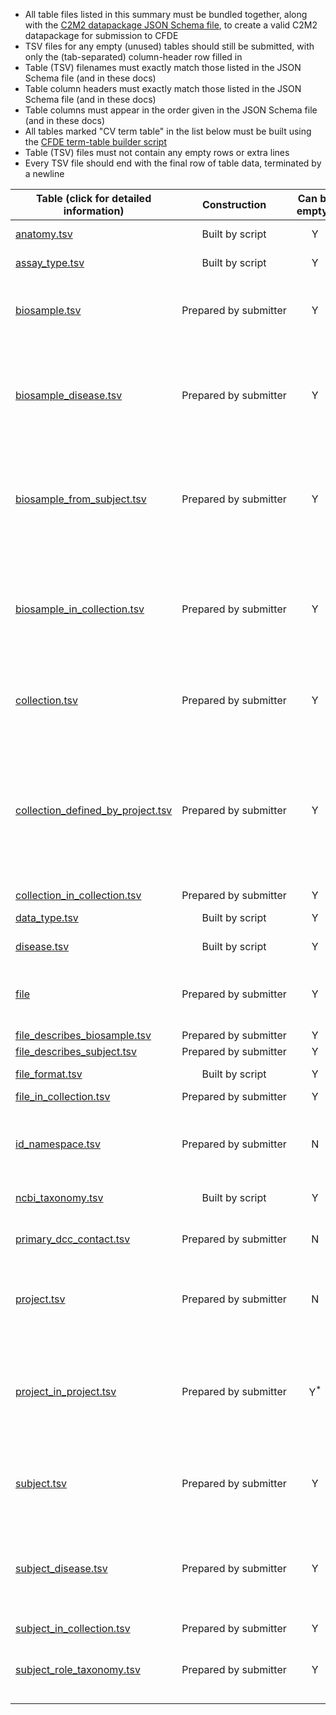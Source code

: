 - All table files listed in this summary must be bundled together, along with the [C2M2 datapackage JSON Schema file](https://osf.io/vzgx9/), to create a valid C2M2 datapackage for submission to CFDE
- TSV files for any empty (unused) tables should still be submitted, with only the (tab-separated) column-header row filled in
- Table (TSV) filenames must exactly match those listed in the JSON Schema file (and in these docs)
- Table column headers must exactly match those listed in the JSON Schema file (and in these docs)
- Table columns must appear in the order given in the JSON Schema file (and in these docs)
- All tables marked "CV term table" in the list below must be built using the [CFDE term-table builder script](https://osf.io/bq6k9/)
- Table (TSV) files must not contain any empty rows or extra lines
- Every TSV file should end with the final row of table data, terminated by a newline

Table (click for detailed information)|Construction|Can be empty?|Notes
-----------|:-----------:|:-------------:|-------------
[anatomy.tsv](./TableInfo:-anatomy.tsv)|Built by script|Y|CV term table
[assay_type.tsv](./TableInfo:-assay_type.tsv)|Built by script|Y|CV term table
[biosample.tsv](./TableInfo:-biosample.tsv)|Prepared&nbsp;by&nbsp;submitter|Y|This table will have one row for each biosample
[biosample_disease.tsv](./TableInfo:-biosample_disease.tsv)|Prepared by submitter|Y|This table will have one row for each disease associated with each biosample
[biosample_from_subject.tsv](./TableInfo:-biosample_from_subject.tsv)|Prepared by submitter|Y|This table will have one row for each attribution of a biosample to a subject
[biosample_in_collection.tsv](./TableInfo:-biosample_in_collection.tsv)|Prepared by submitter|Y|This table will have one row for each assignmet of a biosample to a collection
[collection.tsv](./TableInfo:-collection.tsv)|Prepared by submitter|Y|This table will have one row for each collection
[collection_defined_by_project.tsv](./TableInfo:-collection_defined_by_project.tsv)|Prepared by submitter|Y|This table will have one row for each collection that was generated directly by a project listed in the [project.tsv](./TableInfo:-project.tsv) table
[collection_in_collection.tsv](./TableInfo:-collection_in_collection.tsv)|Prepared by submitter|Y|
[data_type.tsv](./TableInfo:-data_type.tsv)|Built by script|Y|CV term table
[disease.tsv](./TableInfo:-disease.tsv)|Built by script|Y|CV term table
[file](./TableInfo:-file.tsv)|Prepared by submitter|Y|This table will have as many rows as you have files
[file_describes_biosample.tsv](./TableInfo:-file_describes_biosample.tsv)|Prepared by submitter|Y|
[file_describes_subject.tsv](./TableInfo:-file_describes_subject.tsv)|Prepared by submitter|Y|
[file_format.tsv](./TableInfo:-file_format.tsv)|Built by script|Y|CV term table
[file_in_collection.tsv](./TableInfo:-file_in_collection.tsv)|Prepared by submitter|Y|
[id_namespace.tsv](./TableInfo:-id_namespace.tsv)|Prepared by submitter|N|This table will have as many rows as you have identifier namespaces
[ncbi_taxonomy.tsv](./TableInfo:-ncbi_taxonomy.tsv)|Built by script|Y|CV term table
[primary_dcc_contact.tsv](./TableInfo:-primary_dcc_contact.tsv)|Prepared by submitter|N|This table will have exactly one row 
[project.tsv](./TableInfo:-project.tsv)|Prepared by submitter|N|This table will have as many rows as you have projects
[project_in_project.tsv](./TableInfo:-project_in_project.tsv)|Prepared by submitter|Y<sup>*</sup>|<sup>*</sup>If you have more than one project in your [project.tsv](./TableInfo:-project.tsv) table, then you must populate this table
[subject.tsv](./TableInfo:-subject.tsv)|Prepared by submitter|Y|This table will have as many rows as you have subjects
[subject_disease.tsv](./TableInfo:-subject_disease.tsv)|Prepared by submitter|Y|This table will have one row for each disease associated with each subject
[subject_in_collection.tsv](./TableInfo:-subject_in_collection.tsv)|Prepared by submitter|Y|
[subject_role_taxonomy.tsv](./TableInfo:-subject_role_taxonomy.tsv)|Prepared by submitter|Y|This table will have as many rows as you have subjects
